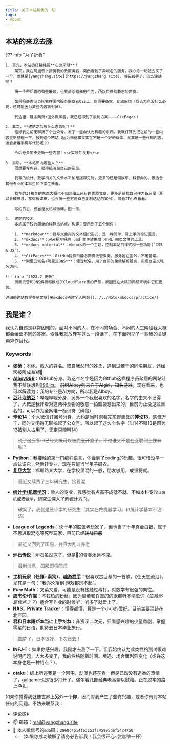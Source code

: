 ```yaml
---
title: 关于本站和我的一切
tags: 
- About
---
```


## 本站的来龙去脉

??? info "为了折叠"

    1. 首先，本站的搭建纯属**心血来潮**！  
        某天，我在阿里云上折腾我的云服务器，突然看到了卖域名的服务，我心念一动就去买了一个，也就是[yangzhang.site](https://yangzhang.site)。域名到手了，怎么建站呢？

        搞一个带后端的有些麻烦，也有点杀鸡焉用牛刀，所以只做纯静态的网页。

        如果把静态网页托管在国内服务器或者OSS上，则需要备案，比较麻烦（我认为也没什么必要，还可能因为某些内容被封掉）。

        到这里，静态网页+国外服务器，我已经得到了最优方案————GitPages！

    2. 其次，**建站之后放什么东西呢？**   
        恰好我之前无聊搞了个公众号，发了一些自认为有趣的东西。我就打算先把之前的一些内容重新整理一下，放到这个网站（因为微信推文实在不是一个好的载体，尤其是一些代码内容，谁会拿着手机写代码呢？）

        今后也会同步更新一些内容！<s>实际并没有</s>

    3. 最后，**本站面向哪些人？**  
        既然要写内容，就得搞清楚自己的定位。

        我写的统计、数学相关的文章水平怕是捉襟见肘，更多的还是偏娱乐、科普向的。很适合其他专业的本科生和中学生来看。 

        我写的IT相关的东西大概也不如网络上已有的优质文章，更多是给我自己作为备忘录（所以会碎碎念，写得很详细，也会搞一些方便自己复制粘贴的案例），或者IT小白看看。

        写的日志，权当是发私域微博，图一乐。

    4.  建站的技术  
        本站属于较为简单的纯静态站点。构建主要用到了五个组件：

        1. **markdown**：我写文章用的文本组织形式，是一种简单、易上手的标记语言。
        2. **mkdocs**：用来把写好的`.md`文件转换成`HTML`网页文件的工具。
        3. **mkdocs-material**：mkdocs的一个主题，控制本站的样式和一些功能(`CSS & JS`)。
        4. **GitPages***：GitHub提供的静态网页托管服务，服务器在国外，不用备案。
        5. **阿里云域名+阿里云DNS***：便宜域名，用了自带的免费解析服务，实现自定义域名访问。

    !!! info "2023.7 更新"
        页面托管和DNS解析都换成了Cloudflare家的产品，原因是在大陆的网络环境中它们更快。

    详细的建站教程参见文章[用mkdocs搭建个人网站](../../Note/mkdocs/practice/)

## 我是谁？

我认为自述是非常困难的，面对不同的人、在不同的场合、不同的人生阶段我大概都会给出不同的答案。索性我就放弃写这么一段话了，在下面列举了一些我的关键词算作替代。

### Keywords
- [**张杨**](../../Blog/2023/name/)：本体。敝人的姓名。取自我父母的姓氏，遇到过若干的同名朋友，还经常被叫成*张扬*🤣
- [**AIboy996**](https://github.com/AIboy996)：GitHub分身。取这个名字是因为Github这样程序员聚居的网站让我不禁联想到[996.icu](https://996.icu)。<s>前缀AIboy则来自于AIgirl，知名游戏</s>。现在看来，也可以解读为：我的专业是AI方向，所以我是AIboy。
- [**豆汁泡纳豆**](https://space.bilibili.com/85735334)：哔哩哔哩分身，另外一个我很喜欢的名字，名字的由来不记得了，大概是我怀着对这两种食物的敬意一拍脑袋想出来的，目前为止没见过重名的，可以作为全网唯一标识符（确信）
- **悖论14**：个人微信订阅号分身，大约是当时刚看完东野圭吾的**悖论13**，感慨万千，同时又闲得无聊搞起了公众号。所以起了这么个名字（叫14不叫13是因为13被别人占用了，无奈只能叫14）

> <s>说了这么多ID已经大概可以被完全开盒了，不过谁又不是在互联网上裸奔呢？</s>

- [**Python**](../../Python/)：我接触的第一门编程语言，体会到了coding的乐趣。很可惜没早一点认识它，然后转专业。现在只能当半吊子码农。
- [**复旦大学**](../../Note/Fudan/)：邯郸路某大学，在学校里混的一般，朋友够用，成绩将就。
> 最近又续费了三年研究生，接着混

- [**统计学/机器学习**](../../Statistics/)：敝人的专业，我感觉有点高不成低不就。不如本科专攻`计算机`或者`数学`，研究生深入了解统计方向。
> 破案了，我就是统计学的研究生（其实在做机器学习，和统计学基本不沾边）

- **League of Legends**：快十年的联盟老玩家了，但也当了十年真金白银，属于不思进取混吃等死型玩家，目前已经<s>转战日服</s>
> 最近又回到了国服，并且大乱斗养老

- **炉石传说**：炉石虽然凉了，但是👴的青春永远不凉。
> 最新消息，国服即将回归

- **主机玩家（任豚+索狗）、[魂游糕手](../../Note/Gaming/bloodborne/)**：很喜欢古巨基的一首歌，《任天堂流泪》，尤其是一句：“我亦沦落到 游戏都玩不起”。
- **Pure Math**：又菜又爱，可能是没有接触过毒打，对数学有很强的向往。
- **周杰伦/许嵩**：不狂热的粉丝，因为周董和许嵩的的歌都听不清歌词（*这竟然是优点？？*）适合写作业的时候听，听多了就爱上了。
- **[NAS](../../Note/NAS/)，Private Tracker**：懂得都懂，算是一个小小的爱好。目前主要混迹在北洋园。
- **君和日本語が本当に上手だね**：非资深二次元，只看感兴趣的少量番剧，掌握零星的日语，期待去日本毕业旅行。
> 圆梦了，日本很好、下次还去！

- **INFJ-T**：如果你感兴趣，我刚才去测了一下。但我始终认为此类性格测试很难说明问题，人太多变了，我的性格随着时间、境遇、场合而剧烈变化（或许这本身也是一种特点？）。

- **otaku**：综上所述我是一个阿宅，[动漫也还在看](https://bangumi.tv/anime/list/759154/do)，但是已然没有追番的热情了，galgame也是很少打开了。偶尔看几部经典老番聊以慰藉。正在脱宅的路上挣扎。


如果你觉得我就像**世**界上**另**外一个**你**，因而对我产生了些许兴趣，或者你有对本站任何的问题。不妨来联系我：

- 评论区⬇️
- 📫 邮箱：[mail@yangzhang.site](mailto:mail@yangzhang.site)
- 💬 本人微信号的`md5`码：`2868c4b14f63153fc45995d6f54c4750`
    - （如果你成功破解了请务必告诉我！我会很开心~赏咖啡一杯）
<!-- hint：我的微信号是纯英文字母构成的 -->